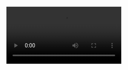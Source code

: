 
<video src="https://github.com/CatherineYun/YUN/blob/main/out/default_butterfly/vis/butterfly_100000_0_trails.mp4"></video>
